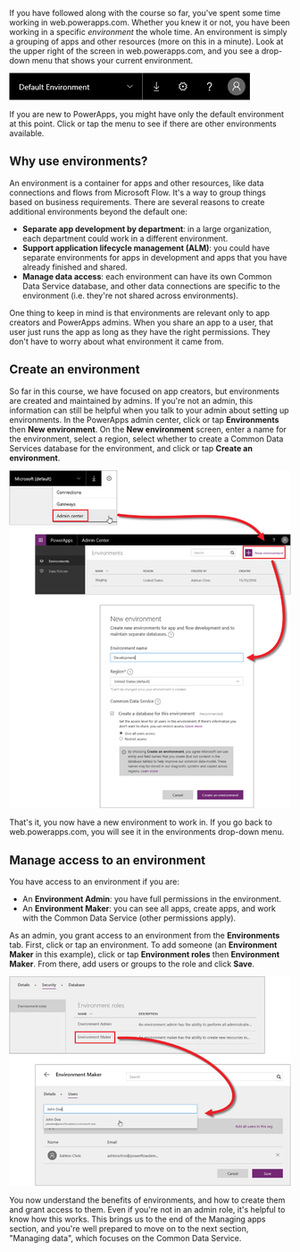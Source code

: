 If you have followed along with the course so far, you've spent some time working in web.powerapps.com. Whether you knew it or not, you have been working in a specific *environment* the whole time. An environment is simply a grouping of apps and other resources (more on this in a minute). Look at the upper right of the screen in web.powerapps.com, and you see a drop-down menu that shows your current environment.

![Environment picker](./media/learning-manage-environments/environment-picker.png)

If you are new to PowerApps, you might have only the default environment at this point. Click or tap the menu to see if there are other environments available.

## Why use environments?
An environment is a container for apps and other resources, like data connections and flows from Microsoft Flow. It's a way to group things based on business requirements. There are several reasons to create additional environments beyond the default one:

* **Separate app development by department**: in a large organization, each department could work in a different environment.
* **Support application lifecycle management (ALM)**: you could have separate environments for apps in development and apps that you have already finished and shared.
* **Manage data access**: each environment can have its own Common Data Service database, and other data connections are specific to the environment (i.e. they're not shared across environments).

One thing to keep in mind is that environments are relevant only to app creators and PowerApps admins. When you share an app to a user, that user just runs the app as long as they have the right permissions. They don't have to worry about what environment it came from.

## Create an environment
So far in this course, we have focused on app creators, but environments are created and maintained by admins. If you're not an admin, this information can still be helpful when you talk to your admin about setting up environments. In the PowerApps admin center, click or tap **Environments** then **New environment**. On the **New environment** screen, enter a name for the environment, select a region, select whether to create a Common Data Services database for the environment, and click or tap **Create an environment**.

![Create an environment](./media/learning-manage-environments/create-environment.png)

That's it, you now have a new environment to work in. If you go back to web.powerapps.com, you will see it in the environments drop-down menu.

## Manage access to an environment
You have access to an environment if you are:

* An **Environment Admin**: you have full permissions in the environment.
* An **Environment Maker**: you can see all apps, create apps, and work with the Common Data Service (other permissions apply).

As an admin, you grant access to an environment from the **Environments** tab. First, click or tap an environment. To add someone (an **Environment Maker** in this example), click or tap **Environment roles** then **Environment Maker**. From there, add users or groups to the role and click **Save**.

![Manage environment access](./media/learning-manage-environments/environment-access.png)

You now understand the benefits of environments, and how to create them and grant access to them. Even if you're not in an admin role, it's helpful to know how this works. This brings us to the end of the Managing apps section, and you're well prepared to move on to the next section, "Managing data", which focuses on the Common Data Service.

